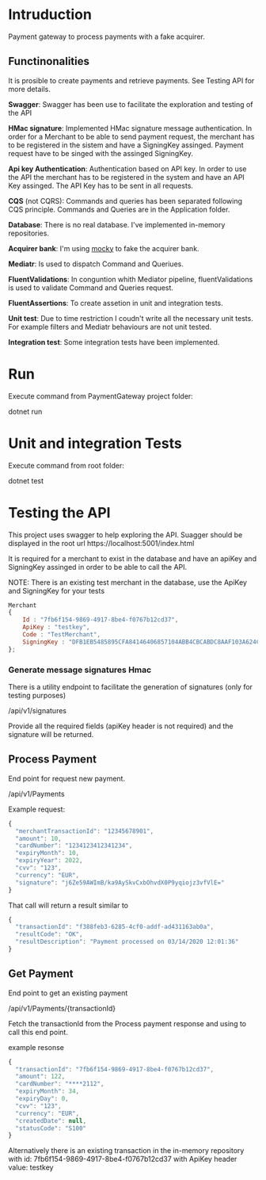 # Intruduction

Payment gateway to process payments with a fake acquirer.



## Functinonalities
It is prosible to create payments and retrieve payments. See Testing API for more details.

**Swagger**: Swagger has been use to facilitate the exploration and testing of the API

**HMac signature**: Implemented HMac signature message authentication. In order for a Merchant to be able to send payment request, the merchant has to be registered in the sistem and have a SigningKey assinged. Payment request have to be singed with the assinged SigningKey.

**Api key Authentication**: Authentication based on API key. In order to use the API the merchant has to be registered in the system and have an API Key assinged. The API Key has to be sent in all requests.

**CQS** (not CQRS): Commands and queries has been separated following CQS principle. Commands and Queries are in the Application folder.

**Database**: There is no real database. I've implemented in-memory repositories. 

**Acquirer bank**: I'm using [mocky](http://www.mocky.io/) to fake the acquirer bank.

**Mediatr**: Is used to dispatch Command and Queriues.

**FluentValidations**: In conguntion whith Mediator pipeline, fluentValidations is used to validate Command and Queries request.

**FluentAssertions**: To create assetion in unit and integration tests.

**Unit test**: Due to time restriction I coudn't write all the necessary unit tests. For example filters and Mediatr behaviours are not unit tested. 

**Integration test**: Some integration tests have been implemented.


# Run
Execute command from PaymentGateway project folder:

dotnet run


# Unit and integration Tests

Execute command from root folder:

dotnet test

# Testing the API
This project uses swagger to help exploring the API. Suagger should be displayed in the root url https://localhost:5001/index.html

It is required for a merchant to exist in the database and have an apiKey and SigningKey assinged in order to be able to call the API.

NOTE: There is an existing test merchant in the database, use the ApiKey and SigningKey for your tests

```javascript
Merchant
{
    Id : "7fb6f154-9869-4917-8be4-f0767b12cd37",
    ApiKey : "testkey",
    Code : "TestMerchant",
    SigningKey : "DFB1EB5485895CFA84146406857104ABB4CBCABDC8AAF103A624C8F6A3EAAB00"
};
```

### Generate message signatures Hmac
There is a utility endpoint to facilitate the generation of signatures (only for testing purposes)

/api/v1/signatures

Provide all the required fields (apiKey header is not required) and the signature will be returned.

## Process Payment 
End point for request new payment.

/api/v1/Payments


Example request:
```javascript
{
  "merchantTransactionId": "12345678901",
  "amount": 10,
  "cardNumber": "1234123412341234",
  "expiryMonth": 10,
  "expiryYear": 2022,
  "cvv": "123",
  "currency": "EUR",
  "signature": "j6Ze59AWImB/ka9AySkvCxbOhvdX0P9yqiojz3vfVlE="
}
```


That call will return a result similar to 

```javascript
{
  "transactionId": "f388feb3-6285-4cf0-addf-ad431163ab0a",
  "resultCode": "OK",
  "resultDescription": "Payment processed on 03/14/2020 12:01:36"
}
```

## Get Payment 
End point to get an existing payment

/api/v1/Payments/{transactionId}

Fetch the transactionId from the Process payment response and using to call this end point.

example resonse
```javascript
{
  "transactionId": "7fb6f154-9869-4917-8be4-f0767b12cd37",
  "amount": 122,
  "cardNumber": "****2112",
  "expiryMonth": 34,
  "expiryDay": 0,
  "cvv": "123",
  "currency": "EUR",
  "createdDate": null,
  "statusCode": "S100"
}
```

Alternatively there is an existing transaction in the in-memory repository with id: 7fb6f154-9869-4917-8be4-f0767b12cd37 with ApiKey header value: testkey



